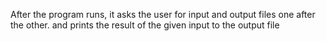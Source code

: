 After the program runs, it asks the user for input and output files one after the other.
and prints the result of the given input to the output file